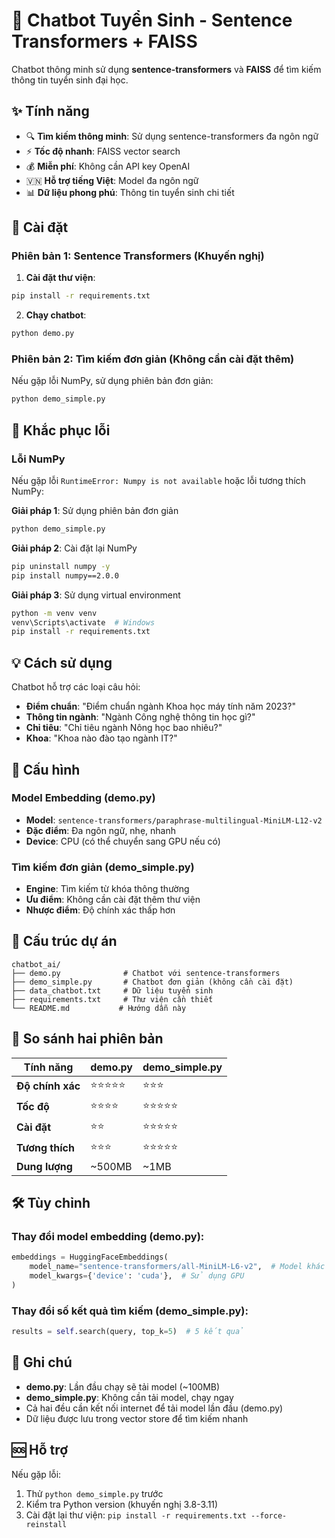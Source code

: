 # 🤖 Chatbot Tuyển Sinh - Sentence Transformers + FAISS

Chatbot thông minh sử dụng **sentence-transformers** và **FAISS** để tìm kiếm thông tin tuyển sinh đại học.

## ✨ Tính năng

- 🔍 **Tìm kiếm thông minh**: Sử dụng sentence-transformers đa ngôn ngữ
- ⚡ **Tốc độ nhanh**: FAISS vector search
- 💰 **Miễn phí**: Không cần API key OpenAI
- 🇻🇳 **Hỗ trợ tiếng Việt**: Model đa ngôn ngữ
- 📊 **Dữ liệu phong phú**: Thông tin tuyển sinh chi tiết

## 🚀 Cài đặt

### Phiên bản 1: Sentence Transformers (Khuyến nghị)

1. **Cài đặt thư viện**:
```bash
pip install -r requirements.txt
```

2. **Chạy chatbot**:
```bash
python demo.py
```

### Phiên bản 2: Tìm kiếm đơn giản (Không cần cài đặt thêm)

Nếu gặp lỗi NumPy, sử dụng phiên bản đơn giản:

```bash
python demo_simple.py
```

## 🔧 Khắc phục lỗi

### Lỗi NumPy
Nếu gặp lỗi `RuntimeError: Numpy is not available` hoặc lỗi tương thích NumPy:

**Giải pháp 1**: Sử dụng phiên bản đơn giản
```bash
python demo_simple.py
```

**Giải pháp 2**: Cài đặt lại NumPy
```bash
pip uninstall numpy -y
pip install numpy==2.0.0
```

**Giải pháp 3**: Sử dụng virtual environment
```bash
python -m venv venv
venv\Scripts\activate  # Windows
pip install -r requirements.txt
```

## 💡 Cách sử dụng

Chatbot hỗ trợ các loại câu hỏi:

- **Điểm chuẩn**: "Điểm chuẩn ngành Khoa học máy tính năm 2023?"
- **Thông tin ngành**: "Ngành Công nghệ thông tin học gì?"
- **Chỉ tiêu**: "Chỉ tiêu ngành Nông học bao nhiêu?"
- **Khoa**: "Khoa nào đào tạo ngành IT?"

## 🔧 Cấu hình

### Model Embedding (demo.py)
- **Model**: `sentence-transformers/paraphrase-multilingual-MiniLM-L12-v2`
- **Đặc điểm**: Đa ngôn ngữ, nhẹ, nhanh
- **Device**: CPU (có thể chuyển sang GPU nếu có)

### Tìm kiếm đơn giản (demo_simple.py)
- **Engine**: Tìm kiếm từ khóa thông thường
- **Ưu điểm**: Không cần cài đặt thêm thư viện
- **Nhược điểm**: Độ chính xác thấp hơn

## 📁 Cấu trúc dự án

```
chatbot_ai/
├── demo.py              # Chatbot với sentence-transformers
├── demo_simple.py       # Chatbot đơn giản (không cần cài đặt)
├── data_chatbot.txt     # Dữ liệu tuyển sinh
├── requirements.txt     # Thư viện cần thiết
└── README.md           # Hướng dẫn này
```

## 🎯 So sánh hai phiên bản

| Tính năng | demo.py | demo_simple.py |
|-----------|---------|----------------|
| **Độ chính xác** | ⭐⭐⭐⭐⭐ | ⭐⭐⭐ |
| **Tốc độ** | ⭐⭐⭐⭐ | ⭐⭐⭐⭐⭐ |
| **Cài đặt** | ⭐⭐ | ⭐⭐⭐⭐⭐ |
| **Tương thích** | ⭐⭐⭐ | ⭐⭐⭐⭐⭐ |
| **Dung lượng** | ~500MB | ~1MB |

## 🛠️ Tùy chỉnh

### Thay đổi model embedding (demo.py):
```python
embeddings = HuggingFaceEmbeddings(
    model_name="sentence-transformers/all-MiniLM-L6-v2",  # Model khác
    model_kwargs={'device': 'cuda'},  # Sử dụng GPU
)
```

### Thay đổi số kết quả tìm kiếm (demo_simple.py):
```python
results = self.search(query, top_k=5)  # 5 kết quả
```

## 📝 Ghi chú

- **demo.py**: Lần đầu chạy sẽ tải model (~100MB)
- **demo_simple.py**: Không cần tải model, chạy ngay
- Cả hai đều cần kết nối internet để tải model lần đầu (demo.py)
- Dữ liệu được lưu trong vector store để tìm kiếm nhanh

## 🆘 Hỗ trợ

Nếu gặp lỗi:
1. Thử `python demo_simple.py` trước
2. Kiểm tra Python version (khuyến nghị 3.8-3.11)
3. Cài đặt lại thư viện: `pip install -r requirements.txt --force-reinstall` 